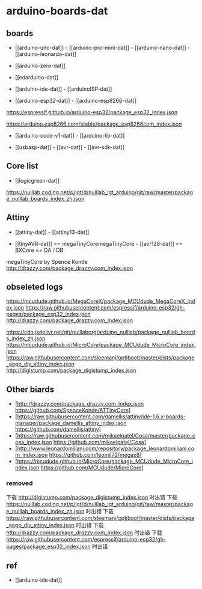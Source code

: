 
# arduino-boards-dat

## boards 

- [[arduino-uno-dat]] - [[arduino-pro-mini-dat]] - [[arduino-nano-dat]] - [[arduino-leonardo-dat]]

- [[arduino-zero-dat]]

- [[edarduino-dat]] 

- [[arduino-ide-dat]] - [[arduinoISP-dat]]

- [[arduino-esp32-dat]] - [[arduino-esp8266-dat]]

https://espressif.github.io/arduino-esp32/package_esp32_index.json

https://arduino.esp8266.com/stable/package_esp8266com_index.json


- [[arduino-code-v1-dat]] - [[arduino-lib-dat]]

- [[usbasp-dat]] - [[avr-dat]] - [[avr-sdk-dat]]




## Core list 

- [[logicgreen-dat]]

https://nulllab.coding.net/p/lgt/d/nulllab_lgt_arduino/git/raw/master/package_nulllab_boards_index_zh.json

## Attiny 

- [[attiny-dat]] - [[attiny13-dat]]

- [[tinyAVR-dat]] == megaTinyCoremegaTinyCore - [[avr128-dat]] == BXCore == DA / DB


megaTinyCore by Spence Konde
http://drazzy.com/package_drazzy.com_index.json

## obseleted logs 


https://mcudude.github.io/MegaCoreX/package_MCUdude_MegaCoreX_index.json
https://raw.githubusercontent.com/espressif/arduino-esp32/gh-pages/package_esp32_index.json
http://drazzy.com/package_drazzy.com_index.json

https://cdn.jsdelivr.net/gh/nulllaborg/arduino_nulllab/package_nulllab_boards_index_zh.json
https://mcudude.github.io/MicroCore/package_MCUdude_MicroCore_index.json
https://raw.githubusercontent.com/sleemanj/optiboot/master/dists/package_gogo_diy_attiny_index.json
http://digistump.com/package_digistump_index.json



## Other biards

* [http://drazzy.com/package_drazzy.com_index.json https://github.com/SpenceKonde/ATTinyCore]
* [https://raw.githubusercontent.com/damellis/attiny/ide-1.6.x-boards-manager/package_damellis_attiny_index.json https://github.com/damellis/attiny]
* [https://raw.githubusercontent.com/mikaelpatel/Cosa/master/package_cosa_index.json https://github.com/mikaelpatel/Cosa]
* [http://www.leonardomiliani.com/repository/package_leonardomiliani.com_index.json https://github.com/leomil72/megax8]
* [https://mcudude.github.io/MicroCore/package_MCUdude_MicroCore_index.json https://github.com/MCUdude/MicroCore]



### removed 


下载 http://digistump.com/package_digistump_index.json 时出错
下载 https://nulllab.coding.net/p/lgt/d/nulllab_lgt_arduino/git/raw/master/package_nulllab_boards_index_zh.json 时出错
下载 https://raw.githubusercontent.com/sleemanj/optiboot/master/dists/package_gogo_diy_attiny_index.json 时出错
下载 http://drazzy.com/package_drazzy.com_index.json 时出错
下载 https://raw.githubusercontent.com/espressif/arduino-esp32/gh-pages/package_esp32_index.json 时出错


## ref 

- [[arduino-ide-dat]]